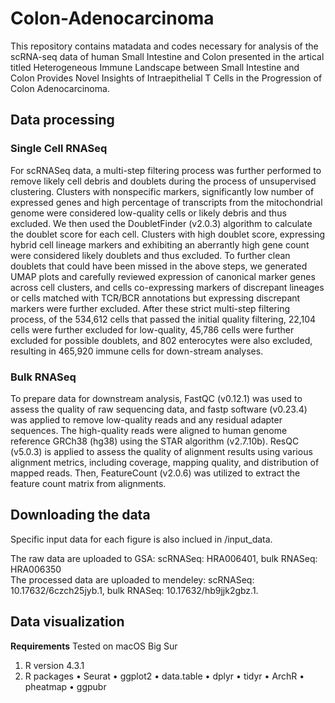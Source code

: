 # Colon-Adenocarcinoma
This repository contains matadata and codes necessary for analysis of the scRNA-seq data of human Small Intestine and Colon presented in the artical titled Heterogeneous Immune Landscape between Small Intestine and Colon Provides Novel Insights of Intraepithelial T Cells in the Progression of Colon Adenocarcinoma.

## Data processing

### Single Cell RNASeq
For scRNASeq data, a multi-step filtering process was further performed to remove likely cell debris and doublets during the process of unsupervised clustering. Clusters with nonspecific markers, significantly low number of expressed genes and high percentage of transcripts from the mitochondrial genome were considered low-quality cells or likely debris and thus excluded. We then used the DoubletFinder (v2.0.3) algorithm to calculate the doublet score for each cell. Clusters with high doublet score, expressing hybrid cell lineage markers and exhibiting an aberrantly high gene count were considered likely doublets and thus excluded. To further clean doublets that could have been missed in the above steps, we generated UMAP plots and carefully reviewed expression of canonical marker genes across cell clusters, and cells co-expressing markers of discrepant lineages or cells matched with TCR/BCR annotations but expressing discrepant markers were further excluded. After these strict multi-step filtering process, of the 534,612 cells that passed the initial quality filtering, 22,104 cells were further excluded for low-quality, 45,786 cells were further excluded for possible doublets, and 802 enterocytes were also excluded, resulting in 465,920 immune cells for down-stream analyses.

### Bulk RNASeq
To prepare data for downstream analysis, FastQC (v0.12.1) was used to assess the quality of raw sequencing data, and fastp software (v0.23.4) was applied to remove low-quality reads and any residual adapter sequences. The high-quality reads were aligned to human genome reference GRCh38 (hg38) using the STAR algorithm (v2.7.10b). ResQC (v5.0.3) is applied to assess the quality of alignment results using various alignment metrics, including coverage, mapping quality, and distribution of mapped reads. Then, FeatureCount (v2.0.6) was utilized to extract the feature count matrix from alignments. 

## Downloading the data
Specific input data for each figure is also inclued in /input_data.

The raw data are uploaded to GSA: scRNASeq: HRA006401, bulk RNASeq: HRA006350  
The processed data are uploaded to mendeley: scRNASeq: 10.17632/6czch25jyb.1, bulk RNASeq: 10.17632/hb9jjk2gbz.1.

## Data visualization
__Requirements__
Tested on macOS Big Sur  
1. R version 4.3.1
2. R packages
   • Seurat
   • ggplot2
   • data.table
   • dplyr
   • tidyr
   • ArchR
   • pheatmap
   • ggpubr
